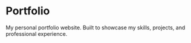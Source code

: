 # Portfolio

My personal portfolio website. Built to showcase my skills, projects, and professional experience.
